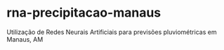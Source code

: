# rna-precipitacao-manaus
Utilização de Redes Neurais Artificiais para previsões pluviométricas em Manaus, AM
